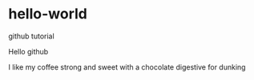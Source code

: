 # hello-world
github tutorial

Hello github

I like my coffee strong and sweet with a chocolate digestive for dunking
